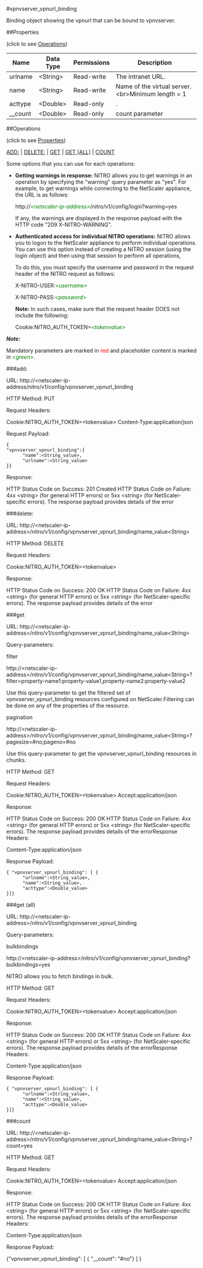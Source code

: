 #vpnvserver_vpnurl_binding

Binding object showing the vpnurl that can be bound to vpnvserver.


##Properties 
<span>(click to see [Operations](#operations))</span>


<table><thead><tr><th>Name</th><th> Data Type</th><th> Permissions</th><th>Description</th></tr></thead><tbody><tr><td>urlname</td><td>&lt;String></td><td>Read-write</td><td>The intranet URL.</td><tr><tr><td>name</td><td>&lt;String></td><td>Read-write</td><td>Name of the virtual server.&lt;br>Minimum length = 1</td><tr><tr><td>acttype</td><td>&lt;Double></td><td>Read-only</td><td>.</td><tr><tr><td>__count</td><td>&lt;Double></td><td>Read-only</td><td>count parameter</td><tr></tbody></table>
##Operations 
<span>(click to see [Properties](#properties))</span>


[ADD:](#add:) | [DELETE:](#delete:) | [GET](#get) | [GET (ALL)](#get-(all)) | [COUNT](#count)


Some options that you can use for each operations:
<ul><li><p><b>Getting warnings in response:</b> NITRO allows you to get warnings in an operation by specifying the "warning" query parameter as "yes". For example, to get warnings while connecting to the NetScaler appliance, the URL is as follows:</p><p>http://<span style="color:green;font-style:italic;">&lt;netscaler-ip-address&gt;</span>/nitro/v1/config/login?warning=yes</p><p>If any, the warnings are displayed in the response payload with the HTTP code "209 X-NITRO-WARNING".</p></li><li><p><b>Authenticated access for individual NITRO operations:</b> NITRO allows you to logon to the NetScaler appliance to perform individual operations. You can use this option instead of creating a NITRO session (using the login object) and then using that session to perform all operations,</p><p>To do this, you must specify the username and password in the request header of the NITRO request as follows:</p><p>X-NITRO-USER:<span style="color:green;font-style:italic;">&lt;username&gt;</span></p><p>X-NITRO-PASS:<span style="color:green;font-style:italic;">&lt;password&gt;</span></p><p><b>Note:</b> In such cases, make sure that the request header DOES not include the following:</p><p>Cookie:NITRO_AUTH_TOKEN=<span style="color:green;font-style:italic;">&lt;tokenvalue&gt;</span></p></li></ul>



***Note:*** 
Mandatory parameters are marked in <span style="color:#FF0000;">red</span> and placeholder content is marked in <span style="color:green;font-style:italic">&lt;green&gt;</span>.

###add:



URL: http://&lt;netscaler-ip-address/nitro/v1/config/vpnvserver_vpnurl_binding
HTTP Method: PUT
Request Headers:

Cookie:NITRO_AUTH_TOKEN=&lt;tokenvalue&gt;Content-Type:application/json

Request Payload: ```{"vpnvserver_vpnurl_binding":{      "name":<String_value>,      "urlname":<String_value>}}```
Response:
HTTP Status Code on Success: 201 CreatedHTTP Status Code on Failure: 4xx &lt;string&gt; (for general HTTP errors) or 5xx &lt;string&gt; (for NetScaler-specific errors). The response payload provides details of the error


###delete:



URL: http://&lt;netscaler-ip-address&gt;/nitro/v1/config/vpnvserver_vpnurl_binding/name_value&lt;String&gt;
HTTP Method: DELETE
Request Headers:

Cookie:NITRO_AUTH_TOKEN=&lt;tokenvalue&gt;

Response:
HTTP Status Code on Success: 200 OKHTTP Status Code on Failure: 4xx &lt;string&gt; (for general HTTP errors) or 5xx &lt;string&gt; (for NetScaler-specific errors). The response payload provides details of the error


###get



URL: http://&lt;netscaler-ip-address&gt;/nitro/v1/config/vpnvserver_vpnurl_binding/name_value&lt;String&gt;
Query-parameters:
filter
http://&lt;netscaler-ip-address&gt;/nitro/v1/config/vpnvserver_vpnurl_binding/name_value&lt;String&gt;?filter=property-name1:property-value1,property-name2:property-value2
Use this query-parameter to get the filtered set of vpnvserver_vpnurl_binding resources configured on NetScaler.Filtering can be done on any of the properties of the resource.


pagination
http://&lt;netscaler-ip-address&gt;/nitro/v1/config/vpnvserver_vpnurl_binding/name_value&lt;String&gt;?pagesize=#no;pageno=#no
Use this query-parameter to get the vpnvserver_vpnurl_binding resources in chunks.



HTTP Method: GET
Request Headers:

Cookie:NITRO_AUTH_TOKEN=&lt;tokenvalue&gt;Accept:application/json

Response:
HTTP Status Code on Success: 200 OKHTTP Status Code on Failure: 4xx &lt;string&gt; (for general HTTP errors) or 5xx &lt;string&gt; (for NetScaler-specific errors). The response payload provides details of the errorResponse Headers:

Content-Type:application/json

Response Payload: ```{ "vpnvserver_vpnurl_binding": [ {      "urlname":<String_value>,      "name":<String_value>,      "acttype":<Double_value>}]}```



###get (all)



URL: http://&lt;netscaler-ip-address&gt;/nitro/v1/config/vpnvserver_vpnurl_binding
Query-parameters:
bulkbindings
http://&lt;netscaler-ip-address&gt;/nitro/v1/config/vpnvserver_vpnurl_binding?bulkbindings=yes
NITRO allows you to fetch bindings in bulk.



HTTP Method: GET
Request Headers:

Cookie:NITRO_AUTH_TOKEN=&lt;tokenvalue&gt;Accept:application/json

Response:
HTTP Status Code on Success: 200 OKHTTP Status Code on Failure: 4xx &lt;string&gt; (for general HTTP errors) or 5xx &lt;string&gt; (for NetScaler-specific errors). The response payload provides details of the errorResponse Headers:

Content-Type:application/json

Response Payload: ```{ "vpnvserver_vpnurl_binding": [ {      "urlname":<String_value>,      "name":<String_value>,      "acttype":<Double_value>}]}```



###count



URL: http://&lt;netscaler-ip-address&gt;/nitro/v1/config/vpnvserver_vpnurl_binding/name_value&lt;String&gt;?count=yes
HTTP Method: GET
Request Headers:

Cookie:NITRO_AUTH_TOKEN=&lt;tokenvalue&gt;Accept:application/json

Response:
HTTP Status Code on Success: 200 OKHTTP Status Code on Failure: 4xx &lt;string&gt; (for general HTTP errors) or 5xx &lt;string&gt; (for NetScaler-specific errors). The response payload provides details of the errorResponse Headers:

Content-Type:application/json

Response Payload: 
{"vpnvserver_vpnurl_binding": [ { "__count": "#no"} ] }


